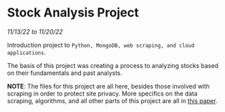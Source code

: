 # Stock Analysis Project
*11/13/22 to 11/20/22*

Introduction project to `Python, MongoDB, web scraping, and cloud applications`.

The basis of this project was creating a process to analyzing stocks based on their fundamentals and past analysts.

**NOTE**: The files for this project are all here, besides those involved with scraping in order to protect site privacy. More specifics on the data scraping, algorithms, and all other parts of this project are all in  [this paper](https://github.com/johnsfarrell/analysis-proj/blob/master/Written%20Explanation.pdf).
